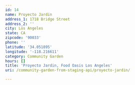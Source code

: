 ```yaml
---
id: 14
name: Proyecto Jardin
address_1: 1718 Bridge Street
address_2: ''
city: Los Angeles
state: CA
zipcode: '90033'
phone: ''
latitude: '34.051895'
longitude: '-118.216611'
category: Community Garden
hours: []
title: 'Proyecto Jardin, Food Oasis Los Angeles'
uri: /community-garden-from-staging-api/proyecto-jardin/

---
```

